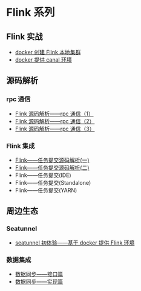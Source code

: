 # Flink 系列

## Flink 实战

* [docker 创建 Flink 本地集群](https://mp.weixin.qq.com/s?__biz=MzU4MzY2OTQxNQ==&mid=2247484041&idx=1&sn=69d6123ee0ac54514ea10ba412d74ec0&chksm=fda4c141cad3485710d3634a3cd2ec207bd357ae6792f69f10d3d6ab2b6408923bd06d944d3c#rd)
* [docker 提供 canal 环境](https://mp.weixin.qq.com/s?__biz=MzU4MzY2OTQxNQ==&mid=2247484264&idx=1&sn=df40bc0779129b2d884a4aa94559b180&chksm=fda4c0a0cad349b64d22456728b4a8de5ccdc8e2014bea9bd17ff57e988ec979793040f6db62#rd)

## 源码解析

### rpc 通信

* [Flink 源码解析——rpc 通信（1）](https://mp.weixin.qq.com/s?__biz=MzU4MzY2OTQxNQ==&mid=2247484154&idx=1&sn=c9334111fb700587649f2d00f7617650&chksm=fda4c132cad3482402c29e1b85b2befabee366f431e87f689c9aabed984602b350cbb74e7b88#rd)
* [Flink 源码解析——rpc 通信（2）](https://mp.weixin.qq.com/s?__biz=MzU4MzY2OTQxNQ==&mid=2247484210&idx=1&sn=39ddf18e7c1223ba369ce43fcadea31c&chksm=fda4c0facad349ec45cb127c87b288695b8f63d12a24c82487fa4fc8a549c2ab1b2ab82ed331#rd)
* [Flink 源码解析——rpc 通信（3）](https://mp.weixin.qq.com/s?__biz=MzU4MzY2OTQxNQ==&mid=2247484245&idx=1&sn=1792af5429f99e920f478b703ba56619&chksm=fda4c09dcad3498b294d0db30b474aeab0d90add6707a37713b8a29f31408f56310ca4af8ae5#rd)

### Flink 集成

* [Flink——任务提交源码解析(一)](https://mp.weixin.qq.com/s?__biz=MzU4MzY2OTQxNQ==&mid=2247484319&idx=1&sn=1b430b63d824c3e9507d16351438b340&chksm=fda4c057cad3494171659a419038e3680c5ef381071a05ac06abab7cdfe6c5c9e9418dec47ae#rd)
* [Flink——任务提交源码解析(二)](https://mp.weixin.qq.com/s?__biz=MzU4MzY2OTQxNQ==&mid=2247484353&idx=1&sn=0b4502b2221613903e720ff81ae7a77e&chksm=fda4c009cad3491f5fb3a104d0fa27393d861160edf6a9cd107b388dd181df2189b1d32b5b4e#rd)
* Flink——任务提交(IDE)
* Flink——任务提交(Standalone)
* Flink——任务提交(YARN)

## 周边生态

### Seatunnel

* [seatunnel 初体验——基于 docker 提供 Flink 环境](https://mp.weixin.qq.com/s?__biz=MzU4MzY2OTQxNQ==&mid=2247484097&idx=1&sn=987a47cd679c2daba0b14e15dc3b0864&chksm=fda4c109cad3481f35b344d8a288ac98b204dd593bc433bf1d12d8d038f6b6838b40ff7ec080#rd)

### 数据集成

* [数据同步——接口篇](https://mp.weixin.qq.com/s?__biz=MzU4MzY2OTQxNQ==&mid=2247484132&idx=1&sn=129c3d9bb51801760d18ba30007f83e5&chksm=fda4c12ccad3483a727656ef5a2c705b12862cec8df09f64a26fef75359b786614b86493a580#rd)
* [数据同步——实现篇](https://mp.weixin.qq.com/s?__biz=MzU4MzY2OTQxNQ==&mid=2247484116&idx=1&sn=a9b1d04c029b2263021d33320cbd737d&chksm=fda4c11ccad3480a4deaa245eb68e0eaba761a26fdceb4487558cb1f95a3bb1161e319bc4835#rd)